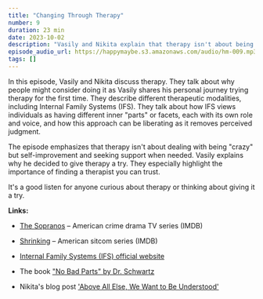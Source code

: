 ```yaml
---
title: "Changing Through Therapy"
number: 9
duration: 23 min
date: 2023-10-02
description: "Vasily and Nikita explain that therapy isn't about being crazy and that finding a therapist you trust is important. It's a good listen for anyone thinking about giving it a try."
episode_audio_url: https://happymaybe.s3.amazonaws.com/audio/hm-009.mp3
tags: []
---
```


<p>In this episode, Vasily and Nikita discuss therapy. They talk about why people might consider doing it as Vasily shares his personal journey trying therapy for the first time. They describe different therapeutic modalities, including Internal Family Systems (IFS). They talk about how IFS views individuals as having different inner "parts" or facets, each with its own role and voice, and how this approach can be liberating as it removes perceived judgment.</p><p>The episode emphasizes that therapy isn't about dealing with being "crazy" but self-improvement and seeking support when needed. Vasily explains why he decided to give therapy a try. They especially highlight the importance of finding a therapist you can trust.</p><p>It's a good listen for anyone curious about therapy or thinking about giving it a try.</p><p><strong>Links:</strong></p><ul><li><p><a target="_blank" rel="noopener noreferrer nofollow" href="https://www.imdb.com/title/tt0141842/">The Sopranos</a> – American crime drama TV series (IMDB)</p></li><li><p><a target="_blank" rel="noopener noreferrer nofollow" href="https://www.imdb.com/title/tt15677150/?ref_=fn_al_tt_1">Shrinking</a> – American sitcom series (IMDB)</p></li><li><p><a target="_blank" rel="noopener noreferrer nofollow" href="https://ifs-institute.com/&nbsp;">Internal Family Systems (IFS) official website</a>&nbsp;</p></li><li><p>The book <a target="_blank" rel="noopener noreferrer nofollow" href="https://www.amazon.com/No-Bad-Parts-Restoring-Wholeness-ebook/dp/B096NHMV2R&nbsp;">"No Bad Parts" by Dr. Schwartz</a></p></li><li><p>Nikita's blog post <a target="_blank" rel="noopener noreferrer nofollow" href="https://chepanov.com/above-all-else-we-want-to-be-understood/">'Above All Else, We Want to Be Understood'</a></p></li></ul>

